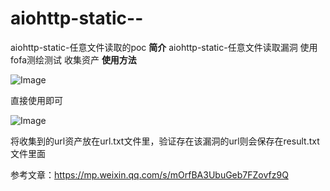 # aiohttp-static--
aiohttp-static-任意文件读取的poc
**简介**
aiohttp-static-任意文件读取漏洞
使用fofa测绘测试
收集资产
**使用方法**


![Image](https://github.com/users/luse29/projects/1/assets/155654500/04e36fa6-0f1b-489d-9f38-09650bb9aa7f)

直接使用即可


![Image](https://github.com/users/luse29/projects/1/assets/155654500/1a215772-09be-4b7a-80b8-ed69313d5080)


将收集到的url资产放在url.txt文件里，验证存在该漏洞的url则会保存在result.txt文件里面

参考文章：https://mp.weixin.qq.com/s/mOrfBA3UbuGeb7FZovfz9Q
